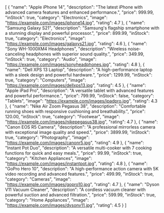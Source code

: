 [
    {
        "name": "Apple iPhone 14",
        "description": "The latest iPhone with advanced camera features and enhanced performance.",
        "price": 999.99,
        "inStock": true,
        "category": "Electronics",
        "image": "https://example.com/images/iphone14.jpg",
        "rating": 4.7
    },
    {
        "name": "Samsung Galaxy S21",
        "description": "Samsung's flagship smartphone with a stunning display and powerful processor.",
        "price": 899.99,
        "inStock": true,
        "category": "Electronics",
        "image": "https://example.com/images/galaxys21.jpg",
        "rating": 4.6
    },
    {
        "name": "Sony WH-1000XM4 Headphones",
        "description": "Wireless noise-canceling headphones with superior sound quality.",
        "price": 349.99,
        "inStock": true,
        "category": "Audio",
        "image": "https://example.com/images/sonyheadphones.jpg",
        "rating": 4.8
    },
    {
        "name": "Dell XPS 13 Laptop",
        "description": "A high-performance laptop with a sleek design and powerful hardware.",
        "price": 1299.99,
        "inStock": true,
        "category": "Computers",
        "image": "https://example.com/images/dellxps13.jpg",
        "rating": 4.5
    },
    {
        "name": "Apple iPad Pro",
        "description": "A versatile tablet with advanced features and powerful performance.",
        "price": 799.99,
        "inStock": false,
        "category": "Tablets",
        "image": "https://example.com/images/ipadpro.jpg",
        "rating": 4.3
    },
    {
        "name": "Nike Air Zoom Pegasus 38",
        "description": "Comfortable running shoes with responsive cushioning and breathability.",
        "price": 120.00,
        "inStock": true,
        "category": "Footwear",
        "image": "https://example.com/images/nikepegasus38.jpg",
        "rating": 4.7
    },
    {
        "name": "Canon EOS R5 Camera",
        "description": "A professional mirrorless camera with exceptional image quality and speed.",
        "price": 3899.99,
        "inStock": true,
        "category": "Photography",
        "image": "https://example.com/images/canonr5.jpg",
        "rating": 4.9
    },
    {
        "name": "Instant Pot Duo",
        "description": "A versatile multi-cooker with 7 cooking functions for quick and easy meals.",
        "price": 99.99,
        "inStock": true,
        "category": "Kitchen Appliances",
        "image": "https://example.com/images/instantpot.jpg",
        "rating": 4.8
    },
    {
        "name": "GoPro Hero 10",
        "description": "A high-performance action camera with 5K video recording and advanced features.",
        "price": 499.99,
        "inStock": true,
        "category": "Cameras",
        "image": "https://example.com/images/gopro10.jpg",
        "rating": 4.7
    },
    {
        "name": "Dyson V11 Vacuum Cleaner",
        "description": "A cordless vacuum cleaner with powerful suction and advanced filtration.",
        "price": 599.99,
        "inStock": true,
        "category": "Home Appliances",
        "image": "https://example.com/images/dysonv11.jpg",
        "rating": 4.5
    }
]
